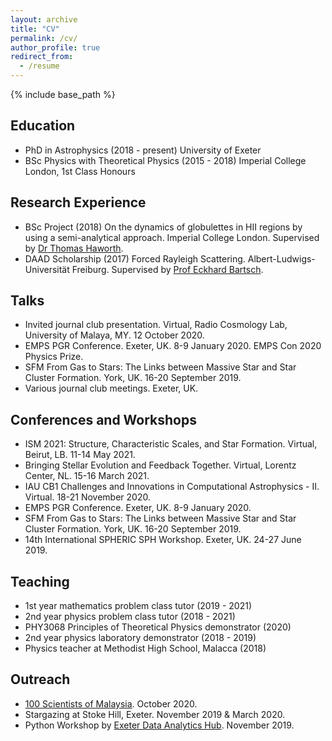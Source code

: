 ```yaml
---
layout: archive
title: "CV"
permalink: /cv/
author_profile: true
redirect_from:
  - /resume
---
```


{% include base_path %}

## Education
* PhD in Astrophysics (2018 - present) University of Exeter
* BSc Physics with Theoretical Physics (2015 - 2018) Imperial College London, 1st Class Honours

## Research Experience
* BSc Project (2018) On the dynamics of globulettes in HII regions by using a semi-analytical approach. Imperial College London. Supervised by [Dr Thomas Haworth](https://www.qmul.ac.uk/spa/people/academics/profiles/haworth-thomas.html).
* DAAD Scholarship (2017) Forced Rayleigh Scattering. Albert-Ludwigs-Universität Freiburg. Supervised by [Prof Eckhard Bartsch](https://www.colloids.uni-freiburg.de/Bartsch).

## Talks
* Invited journal club presentation. Virtual, Radio Cosmology Lab, University of Malaya, MY. 12 October 2020.
* EMPS PGR Conference. Exeter, UK. 8-9 January 2020. EMPS Con 2020 Physics Prize.
* SFM From Gas to Stars: The Links between Massive Star and Star Cluster Formation. York, UK. 16-20 September 2019.
* Various journal club meetings. Exeter, UK.

## Conferences and Workshops
* ISM 2021: Structure, Characteristic Scales, and Star Formation. Virtual, Beirut, LB. 11-14 May 2021.
* Bringing Stellar Evolution and Feedback Together. Virtual, Lorentz Center, NL. 15-16 March 2021.
* IAU CB1 Challenges and Innovations in Computational Astrophysics - II. Virtual. 18-21 November 2020.
* EMPS PGR Conference. Exeter, UK. 8-9 January 2020.
* SFM From Gas to Stars: The Links between Massive Star and Star Cluster Formation. York, UK. 16-20 September 2019.
* 14th International SPHERIC SPH Workshop. Exeter, UK. 24-27 June 2019.

## Teaching
* 1st year mathematics problem class tutor (2019 - 2021)
* 2nd year physics problem class tutor (2018 - 2021)
* PHY3068 Principles of Theoretical Physics demonstrator (2020)
* 2nd year physics laboratory demonstrator (2018 - 2019)
* Physics teacher at Methodist High School, Malacca (2018)

## Outreach
* [100 Scientists of Malaysia](https://www.facebook.com/100Scientists/posts/362919765075782). October 2020.
* Stargazing at Stoke Hill, Exeter. November 2019 & March 2020.
* Python Workshop by [Exeter Data Analytics Hub](https://exeter-data-analytics.github.io/). November 2019.
